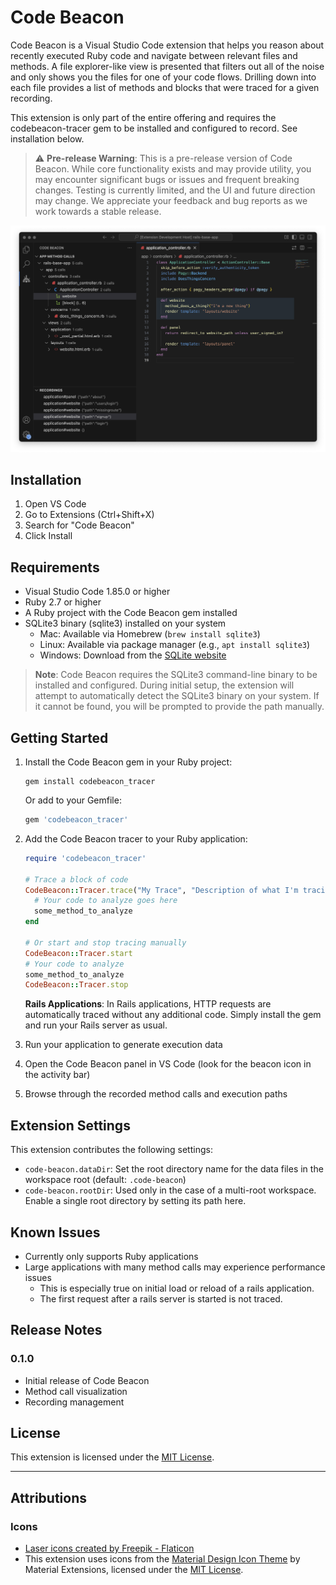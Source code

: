 # Code Beacon

Code Beacon is a Visual Studio Code extension that helps you reason about recently executed Ruby code and navigate between relevant files and methods. A file explorer-like view is presented that filters out all of the noise and only shows you the files for one of your code flows. Drilling down into each file provides a list of methods and blocks that were traced for a given recording.

This extension is only part of the entire offering and requires the codebeacon-tracer gem to be installed and configured to record. See installation below.

> ⚠️ **Pre-release Warning**: This is a pre-release version of Code Beacon. While core functionality exists and may provide utility, you may encounter significant bugs or issues and frequent breaking changes. Testing is currently limited, and the UI and future direction may change. We appreciate your feedback and bug reports as we work towards a stable release.

![Code Beacon Demo](resources/codebeacon-demo.png)

## Installation

1. Open VS Code
2. Go to Extensions (Ctrl+Shift+X)
3. Search for "Code Beacon"
4. Click Install

## Requirements

- Visual Studio Code 1.85.0 or higher
- Ruby 2.7 or higher
- A Ruby project with the Code Beacon gem installed
- SQLite3 binary (sqlite3) installed on your system
  - Mac: Available via Homebrew (`brew install sqlite3`)
  - Linux: Available via package manager (e.g., `apt install sqlite3`)
  - Windows: Download from the [SQLite website](https://www.sqlite.org/download.html)

> **Note**: Code Beacon requires the SQLite3 command-line binary to be installed and configured. During initial setup, the extension will attempt to automatically detect the SQLite3 binary on your system. If it cannot be found, you will be prompted to provide the path manually.

## Getting Started

1. Install the Code Beacon gem in your Ruby project:
   ```
   gem install codebeacon_tracer
   ```
   
   Or add to your Gemfile:
   ```ruby
   gem 'codebeacon_tracer'
   ```

2. Add the Code Beacon tracer to your Ruby application:

   ```ruby
   require 'codebeacon_tracer'

   # Trace a block of code
   CodeBeacon::Tracer.trace("My Trace", "Description of what I'm tracing") do |tracer|
     # Your code to analyze goes here
     some_method_to_analyze
   end

   # Or start and stop tracing manually
   CodeBeacon::Tracer.start
   # Your code to analyze
   some_method_to_analyze
   CodeBeacon::Tracer.stop
   ```

   **Rails Applications**: In Rails applications, HTTP requests are automatically traced without any additional code. Simply install the gem and run your Rails server as usual.

3. Run your application to generate execution data
4. Open the Code Beacon panel in VS Code (look for the beacon icon in the activity bar)
5. Browse through the recorded method calls and execution paths

## Extension Settings

This extension contributes the following settings:

* `code-beacon.dataDir`: Set the root directory name for the data files in the workspace root (default: `.code-beacon`)
* `code-beacon.rootDir`: Used only in the case of a multi-root workspace. Enable a single root directory by setting its path here.

## Known Issues

- Currently only supports Ruby applications
- Large applications with many method calls may experience performance issues
   - This is especially true on initial load or reload of a rails application.
   - The first request after a rails server is started is not traced.

## Release Notes

### 0.1.0

- Initial release of Code Beacon
- Method call visualization
- Recording management

## License

This extension is licensed under the [MIT License](LICENSE.md).

---

## Attributions

### Icons

- <a href="https://www.flaticon.com/free-icons/laser" title="laser icons">Laser icons created by Freepik - Flaticon</a>
- This extension uses icons from the [Material Design Icon Theme](https://github.com/material-extensions/vscode-material-icon-theme) by Material Extensions, licensed under the [MIT License](https://github.com/material-extensions/vscode-material-icon-theme/blob/main/LICENSE).
